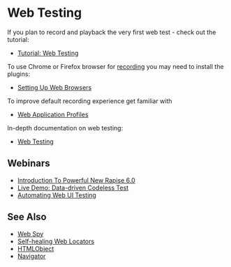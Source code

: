 # Web Testing

If you plan to record and playback the very first web test - check out the tutorial:

- [Tutorial: Web Testing](/Guide/tutorial_record_and_playback/)

To use Chrome or Firefox browser for [recording](/Guide/recording/) you may need to install the plugins:

- [Setting Up Web Browsers](/Guide/setting_up_web_browsers/)

To improve default recording experience get familiar with

- [Web Application Profiles](/Guide/web_app_profile/)

In-depth documentation on web testing:

- [Web Testing](/Guide/web_testing/)

## Webinars

- [Introduction To Powerful New Rapise 6.0](https://youtu.be/dAtSwNawL8Q?t=366)
- [Live Demo: Data-driven Codeless Test](https://youtu.be/YakGP-O-LBs?t=1682)
- [Automating Web UI Testing](https://youtu.be/RoPIEfoSlek?t=224)

## See Also

- [Web Spy](/Guide/web_spy/)
- [Self-healing Web Locators](/Guide/web_self_healing/)
- [HTMLObject](/Libraries/HTMLObject/)
- [Navigator](/Libraries/Navigator/)
